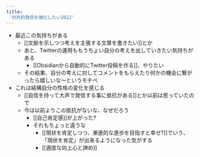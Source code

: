 ```yaml
---
title:
 '対外的発信を強化したい2022'
---
```

- 最近この気持ちがある
	- [[文脈を示しつつ考えを主張する文章を書きたい]]とか
	- あと、Twitterの運用ももうちょい自分の考えを出していきたい気持ちがある
		- [[Obsidianから自動的にTwitter投稿を作る]]、やりたい
	- その結果、自分の考えに対してコメントをもらえたり何かの機会に繋がったら嬉しいな〜というモチベ
- これは結構自分の性格の変化を感じる
	- [[自信を持って大声で発信する事に抵抗がある]]とか以前は思っていたので
	- 今は以前よりこの抵抗がないな、なぜだろう
		- [[自己肯定感]]が上がった?
		- それもちょっと違うな
			- [[現状を肯定しつつ、漸進的な進歩を目指すと幸せ?]]でいう、「現状を肯定」が出来るようになった気がする
			- [[適度な向上心と諦め]]